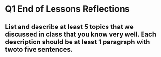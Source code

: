 # **Q1 End of Lessons Reflections**

## List and describe at least 5 topics that we discussed in class that you know very well. Each description should be at least 1 paragraph with twoto five sentences.